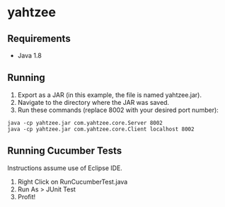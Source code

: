 # yahtzee

## Requirements
- Java 1.8

## Running
1. Export as a JAR (in this example, the file is named yahtzee.jar).
2. Navigate to the directory where the JAR was saved.
3. Run these commands (replace 8002 with your desired port number):
```
java -cp yahtzee.jar com.yahtzee.core.Server 8002
java -cp yahtzee.jar com.yahtzee.core.Client localhost 8002
```

## Running Cucumber Tests
Instructions assume use of Eclipse IDE.
1. Right Click on RunCucumberTest.java
2. Run As > JUnit Test
3. Profit!
